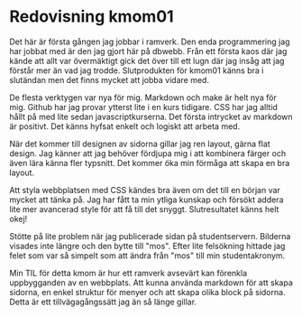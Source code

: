 ---
---
Redovisning kmom01
=========================

Det här är första gången jag jobbar i ramverk. Den enda programmering jag har jobbat med är den jag gjort här på dbwebb.
 Från ett första kaos där jag kände att allt var övermäktigt gick det över till ett lugn där jag insåg att jag förstår mer
 än vad jag trodde. Slutprodukten för kmom01 känns bra i slutändan men det finns mycket att jobba vidare med.

De flesta verktygen var nya för mig. Markdown och make är helt nya för mig. Github har jag provar ytterst lite i en kurs tidigare. CSS har jag alltid hållt på med lite sedan javascriptkurserna. Det första intrycket av markdown är positivt. Det
känns hyfsat enkelt och logiskt att arbeta med.

När det kommer till designen av sidorna gillar jag ren layout, gärna flat design. Jag känner att jag behöver fördjupa mig i
att kombinera färger och även lära känna fler typsnitt. Det kommer öka min förmåga att skapa en bra layout.

Att styla webbplatsen med CSS kändes bra även om det till en början var mycket att tänka på. Jag har fått ta min ytliga kunskap och försökt addera lite mer avancerad style för att få till det snyggt. Slutresultatet känns helt okej!

Stötte på lite problem när jag publicerade sidan på studentservern. Bilderna visades inte längre och den bytte till "mos".
Efter lite felsökning hittade jag felet som var så simpelt som att ändra från "mos" till min studentakronym.

Min TIL för detta kmom är hur ett ramverk avsevärt kan förenkla uppbygganden av en webbplats. Att kunna använda markdown
för att skapa sidorna, en enkel struktur för menyer och att skapa olika block på sidorna. Detta är ett tillvägagångssätt jag
än så länge gillar.
